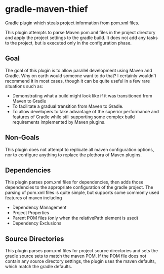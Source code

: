 # gradle-maven-thief
Gradle plugin which steals project information from pom.xml files.

This plugin attempts to parse Maven pom.xml files in the project directory and apply the project settings to the gradle
build. It does not add any tasks to the project, but is executed only in the configuration phase.

## Goal
The goal of this plugin is to allow parallel development using Maven and Gradle. Why on earth would someone want to do
that? I certainly wouldn't recommend it in most cases, though it can be quite useful in a few rare situations such as:
* Demonstrating what a build might look like if it was transitioned from Maven to Gradle
* To facilitate a gradual transition from Maven to Gradle.
* To allow developers to take advantage of the superior performance and features of Gradle while still supporting some
complex build requirements implemented by Maven plugins.

## Non-Goals
This plugin does not attempt to replicate all maven configuration options, nor to configure anything to replace the
plethora of Maven plugins.

## Dependencies
This plugin parses pom.xml files for dependencies, then adds those dependencies to the appropriate configuration of the
gradle project. The parsing of pom.xml files is quite simple, but supports some
commonly used features of maven including
* Dependency Management
* Project Properties
* Parent POM files (only when the relativePath element is used)
* Dependency Exclusions

## Source Directories
This plugin parses pom.xml files for project source directories and sets the gradle source sets to match the maven POM.
If the POM file does not contain any source directory settings, the plugin uses the maven defaults, which match the
gradle defaults.
